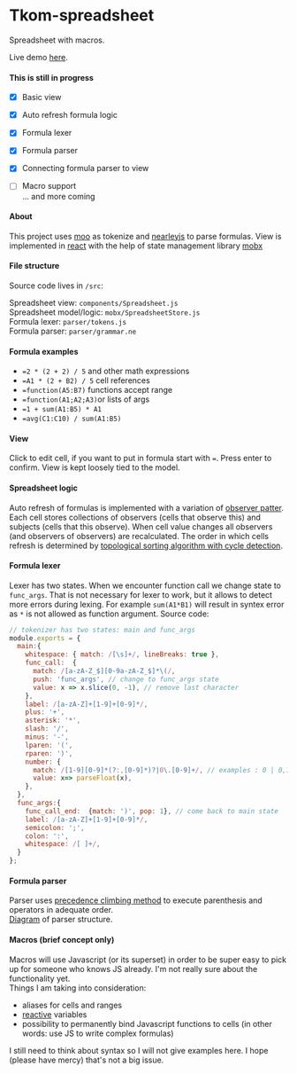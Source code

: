 # Tkom-spreadsheet

Spreadsheet with macros.

Live demo [here](https://maciejkasprzyk.github.io/tkom-spreadsheet/).  


#### This is still in progress
 * [x] Basic view
 * [x] Auto refresh formula logic
 * [x] Formula lexer
 * [x] Formula parser
 * [x] Connecting formula parser to view  
 * [ ] Macro support  
... and more coming


#### About

This project uses [moo](https://github.com/no-context/moo) as tokenize and [nearleyjs](https://nearley.js.org/) to parse formulas. View is implemented in [react](https://reactjs.org/) with the help of state management library [mobx](https://mobx.js.org/.)

#### File structure

Source code lives in `/src`:

Spreadsheet view: `components/Spreadsheet.js`  
Spreadsheet model/logic: `mobx/SpreadsheetStore.js`  
Formula lexer: `parser/tokens.js`  
Formula parser: `parser/grammar.ne`  

#### Formula examples
 * `=2 * (2 + 2) / 5` and other math expressions
 * `=A1 * (2 + B2) / 5` cell references
 * `=function(A5:B7)` functions accept range
 * `=function(A1;A2;A3)`or lists of args
 * `=1 + sum(A1:B5) * A1`
 * `=avg(C1:C10) / sum(A1:B5)`

 

#### View
Click to edit cell, if you want to put in formula start with `=`. Press enter to confirm. View is kept loosely tied to the model.

#### Spreadsheet logic
Auto refresh of formulas is implemented with a variation of [observer patter](https://en.wikipedia.org/wiki/Observer_pattern). Each cell stores collections of observers (cells that observe this) and subjects (cells that this observe). When cell value changes all observers (and observers of observers) are recalculated. The order in which cells refresh is determined by [topological sorting algorithm with cycle detection](https://en.wikipedia.org/wiki/Topological_sorting#Depth-first_search).

#### Formula lexer
Lexer has two states. When we encounter function call we change state to `func_args`. That is not necessary for lexer to work, but it allows to detect more errors during lexing. For example `sum(A1*B1)` will result in syntex error as `*` is not allowed as function argument. Source code:
```js
// tokenizer has two states: main and func_args
module.exports = {
  main:{
    whitespace: { match: /[\s]+/, lineBreaks: true },
    func_call:  {
      match: /[a-zA-Z_$][0-9a-zA-Z_$]*\(/,
      push: 'func_args', // change to func_args state
      value: x => x.slice(0, -1), // remove last character
    },
    label: /[a-zA-Z]+[1-9]+[0-9]*/,
    plus: '+',
    asterisk: '*',
    slash: '/',
    minus: '-',
    lparen: '(',
    rparen: ')',
    number: {
      match: /[1-9][0-9]*(?:,[0-9]*)?|0\.[0-9]+/, // examples : 0 | 0,123 | -14 | +0,23
      value: x=> parseFloat(x),
    },
  },
  func_args:{
    func_call_end:  {match: ')', pop: 1}, // come back to main state
    label: /[a-zA-Z]+[1-9]+[0-9]*/,
    semicolon: ';',
    colon: ':',
    whitespace: /[ ]+/,
  }
};
```

#### Formula parser
Parser uses [precedence climbing method](https://en.wikipedia.org/wiki/Operator-precedence_parser#Precedence_climbing_method) to execute parenthesis and operators in adequate order.  
[Diagram](https://maciejkasprzyk.github.io/tkom-spreadsheet/grammar) of parser structure.  

#### Macros (brief concept only)
Macros will use Javascript (or its superset) in order to be super easy to pick up for someone who knows JS already. I'm not really sure about the functionality yet.  
Things I am taking into consideration:
* aliases for cells and ranges
* [reactive](https://en.wikipedia.org/wiki/Reactive_programming) variables
* possibility to permanently bind Javascript functions to cells (in other words: use JS to write complex formulas)

I still need to think about syntax so I will not give examples here. I hope (please have mercy) that's not a big issue.
